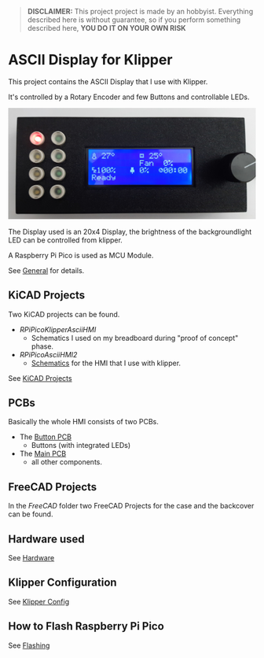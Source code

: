 >  **DISCLAIMER:**
>   This project project is made by an hobbyist.
>   Everything described here is without guarantee, so if you perform something described here, **YOU DO IT ON YOUR OWN RISK**
>
ASCII Display for Klipper
=========================

This project contains the ASCII Display that I use with Klipper.

It's controlled by a Rotary Encoder and few Buttons and controllable LEDs.

![HMI](doc/img/HMI.jpg)

The Display used is an 20x4 Display, the brightness of the backgroundlight LED can be controlled from klipper.

A Raspberry Pi Pico is used as MCU Module.

See [General](doc/General.md) for details.

KiCAD Projects
--------------
Two KiCAD projects can be found.

* _RPiPicoKlipperAsciiHMI_
  * Schematics I used on my breadboard during "proof of concept" phase.
* _RPiPicoAsciiHMI2_
  * [Schematics](../RaspberryPicoKlipperHMI/RPiPicoAsciiHMI2/Schematic.pdf) for the HMI that I use with klipper.


See [KiCAD Projects](doc/KiCAD_Projects.md)


PCBs
----
Basically the whole HMI consists of two PCBs.

* The [Button PCB](doc/BTN_LED_PCB.md)
    * Buttons (with integrated LEDs)
* The [Main PCB](doc/Main_PCB.md)
  * all other components.

FreeCAD Projects
----------------
In the _FreeCAD_ folder two FreeCAD Projects for the case and the backcover can be found.


Hardware used
-------------
See [Hardware](Hardware.md)

Klipper Configuration
---------------------
See [Klipper Config](KlipperConfig.md)

How to Flash Raspberry Pi Pico
------------------------------
See [Flashing](Flashing.md)